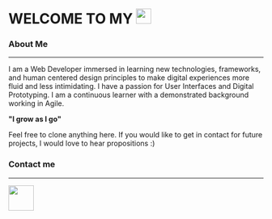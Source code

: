 <h1>WELCOME TO MY  <img src="https://media.giphy.com/media/du3J3cXyzhj75IOgvA/giphy.gif" width="30px">  </h1> 

### About Me ###
---
I am a Web Developer immersed in learning new technologies, frameworks, and human centered design principles to make digital experiences more fluid and less intimidating. I have a passion for User Interfaces and Digital Prototyping. I am a continuous learner with a demonstrated background working in Agile.

**"I grow as I go"** 

Feel free to clone anything here. If you would like to 
get in contact for future projects, I would love to hear propositions :) 

### Contact me ###
---
<a href="https://www.linkedin.com/in/ernesto-martinez7"><img src="https://media.giphy.com/media/SVNQNgAwQwlMk4HXU9/giphy.gif" width="50px"></a>  


